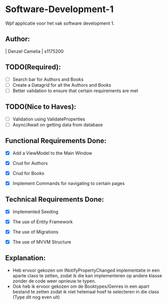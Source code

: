 # Software-Development-1
Wpf applicatie voor het vak software development 1.

## Author:
| Denzel Camelia | s1175200


## TODO(Required):
- [ ] Search bar for Authors and Books
- [ ] Create a Datagrid for all the Authors and Books 
- [ ] Better validation to ensure that certain requirements are met

## TODO(Nice to Haves):
- [ ] Validation using ValidateProperties
- [ ] Async/Await on getting data from database

## Functional Requirements Done:
- [x] Add a ViewModel to the Main Window
- [x] Crud for Authors
- [x] Crud for Books
- [x] Implement Commands for navigating to certain pages


## Technical Requirements Done:
- [x] Implemented Seeding
- [x] The use of Entity Framework
- [x] The use of Migrations
- [x] The use of MVVM Structure


## Explanation:
- Heb ervoor gekozen om INotifyPropertyChanged implementatie in een aparte class te zetten, 
zodat ik die kan implementeren op andere klasse zonder de code weer opnieuw te typen.
- Ook heb ik ervoor gekozen om de Booktypes/Genres in een apart bestand te zetten zodat ik niet helemaal
hoef te selecteren in die class (Type dit nog even uit)